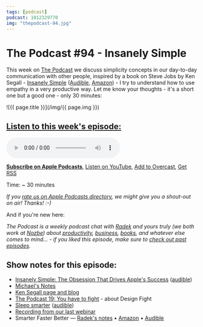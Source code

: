 ```yaml
---
tags: [podcast]
podcast: 1012329770
img: "thepodcast-94.jpg"
---
```


# The Podcast #94 - Insanely Simple

This week on [The Podcast][p] we discuss simplicity concepts in our day-to-day communication with other people, inspired by a book on Steve Jobs by Ken Segall - [Insanely Simple](https://sliwinski.com/insanely-simple-by-ken-segall-audio-book-of-t) ([Audible](https://www.audible.com/pd/B007WV8XPY?tag=sliwinski-20), [Amazon](https://www.amazon.com/dp/1591846218?tag=sliwinski-20)) - I try to understand how to use empathy in a very productive way. Let me know your thoughts - it's a short one but a good one - only 30 minutes:

<!--More-->

![{{ page.title }}](/img/{{ page.img }})

## [Listen to this week's episode:][e]

<audio controls>
<source src="https://files.nozbe.com/podcast/094.mp3" type="audio/mpeg">
</audio>

**[Subscribe on Apple Podcasts][i]**, [Listen on YouTube][y], [Add to Overcast][ov], [Get RSS][rss]

Time: ~ 30 minutes

*If you [rate us on Apple Podcasts directory][i], we might give you a shout-out on air! Thanks! :-)*

And if you're new here:

*The Podcast is a weekly podcast chat with [Radek][r] and yours truly (we both work at [Nozbe][n]) about [productivity](/productivity), [business](/business), [books](/books), and whatever else comes to mind… - if you liked this episode, make sure to [check out past episodes](/podcast).*

## Show notes for this episode:

  * [Insanely Simple: The Obsession That Drives Apple's Success](https://www.amazon.com/Insanely-Simple-Obsession-Drives-Success/dp/1591846218) ([audible](http://www.audible.com/pd/Business/Insanely-Simple-Audiobook/B016AN3FFC/))
  * [Michael's Notes](https://sliwinski.com/insanely-simple-by-ken-segall-audio-book-of-t/)
  * [Ken Segall page and blog](http://kensegall.com/)
  * [The Podcast 19: You have to fight](http://thepodcast.fm/episodes/19) - about Design Fight
  * [Sleep smarter](https://www.amazon.com/Sleep-Smarter-Essential-Strategies-Success/dp/1623367395/) ([audible](http://www.audible.com/pd/Health-Fitness/Sleep-Smarter-Audiobook/B01J4BK4MY/))
  * [Recording from our last webinar](https://nozbe.com/blog/april-webinar-recording/)
  * Smarter Faster Better — [Radek's notes](http://radex.io/books/smarter-faster-better) • [Amazon](https://www.amazon.com/Smarter-Faster-Better-Productive-Business/dp/081299339X?tag=radexio-20) • [Audible](http://www.audible.com/pd/Business/Smarter-Faster-Better-Audiobook/B017WRZO9U?tag=radexio-20)

[ov]: https://overcast.fm/itunes1012329770/the-podcast
[y]: https://michael.gratis/thepodcastyt
[rss]: http://thepodcast.fm/episodes?format=RSS
[e]: http://thepodcast.fm/episodes/94
[p]: https://michael.gratis/thepodcastfm
[n]: https://nozbe.com/?a=mike
[r]: https://michael.gratis/radex
[i]: https://michael.gratis/thepodcast
[o]: https://michael.gratis/ipadonly

[pm]: http://productivemag.com/
